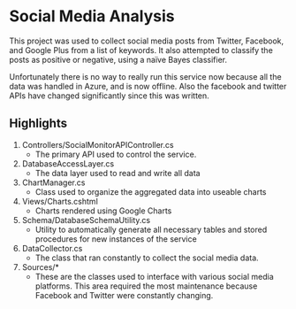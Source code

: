 # Social Media Analysis

This project was used to collect social media posts from Twitter, Facebook, and Google Plus from a list of keywords. It also attempted to classify the posts as positive or negative, using a naïve Bayes classifier.

Unfortunately there is no way to really run this service now because all the data was handled in Azure, and is now offline. Also the facebook and twitter APIs have changed significantly since this was written.

## Highlights

1. Controllers/SocialMonitorAPIController.cs
    * The primary API used to control the service.
2. DatabaseAccessLayer.cs
    * The data layer used to read and write all data
3. ChartManager.cs
    * Class used to organize the aggregated data into useable charts
4. Views/Charts.cshtml
    * Charts rendered using Google Charts
5. Schema/DatabaseSchemaUtility.cs
    * Utility to automatically generate all necessary tables and stored procedures for new instances of the service
6. DataCollector.cs
    * The class that ran constantly to collect the social media data.
7. Sources/*
    * These are the classes used to interface with various social media platforms. This area required the most maintenance because Facebook and Twitter were constantly changing.
